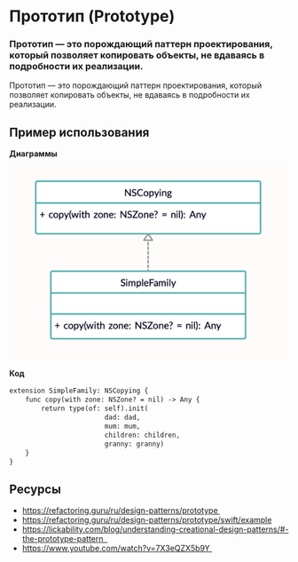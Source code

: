 # **Прототип (Prototype)**


### **Прототип** — это порождающий паттерн проектирования, который позволяет копировать объекты, не вдаваясь в подробности их реализации.

Прототип — это порождающий паттерн проектирования, который позволяет копировать объекты, не вдаваясь в подробности их реализации.


## Пример использования


**Диаграммы**

![SimpleFamily](p_image.png)

**Код**

```
extension SimpleFamily: NSCopying {
    func copy(with zone: NSZone? = nil) -> Any {
        return type(of: self).init(
                        dad: dad, 
                        mum: mum, 
                        children: children, 
                        granny: granny)
    }
}
```

## Ресурсы

* https://refactoring.guru/ru/design-patterns/prototype 
* https://refactoring.guru/ru/design-patterns/prototype/swift/example
* https://lickability.com/blog/understanding-creational-design-patterns/#-the-prototype-pattern  
* https://www.youtube.com/watch?v=7X3eQZX5b9Y 


